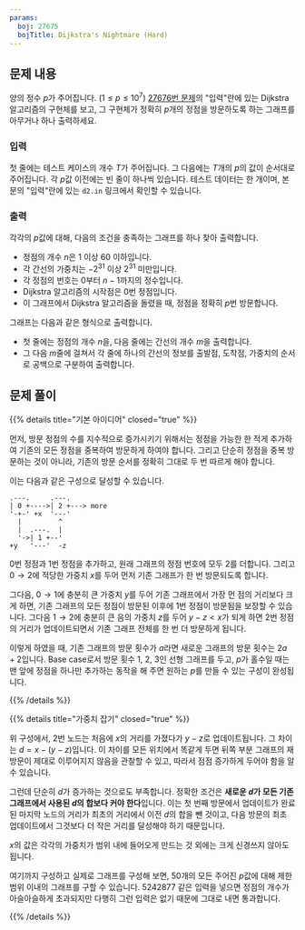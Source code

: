 ```yaml
---
params:
  boj: 27675
  bojTitle: Dijkstra's Nightmare (Hard)
---
```


## 문제 내용

양의 정수 $p$가 주어집니다. ($1 \le p \le 10^7$)
[27676번 문제](https://www.acmicpc.net/problem/27676)의 "입력"란에 있는 Dijkstra 알고리즘의 구현체를 보고, 그 구현체가 정확히 $p$개의 정점을 방문하도록 하는 그래프를 아무거나 하나 출력하세요.

### 입력

첫 줄에는 테스트 케이스의 개수 $T$가 주어집니다. 그 다음에는 $T$개의 $p$의 값이 순서대로 주어집니다. 각 $p$값 이전에는 빈 줄이 하나씩 있습니다.
테스트 데이터는 한 개이며, 본문의 "입력"란에 있는 `d2.in` 링크에서 확인할 수 있습니다.

### 출력

각각의 $p$값에 대해, 다음의 조건을 충족하는 그래프를 하나 찾아 출력합니다.

* 정점의 개수 $n$은 1 이상 60 이하입니다.
* 각 간선의 가중치는 $-2^{31}$ 이상 $2^{31}$ 미만입니다.
* 각 정점의 번호는 0부터 $n-1$까지의 정수입니다.
* Dijkstra 알고리즘의 시작점은 0번 정점입니다.
* 이 그래프에서 Dijkstra 알고리즘을 돌렸을 때, 정점을 정확히 $p$번 방문합니다.

그래프는 다음과 같은 형식으로 출력합니다.

* 첫 줄에는 정점의 개수 $n$을, 다음 줄에는 간선의 개수 $m$을 출력합니다.
* 그 다음 $m$줄에 걸쳐서 각 줄에 하나의 간선의 정보를 출발점, 도착점, 가중치의 순서로 공백으로 구분하여 출력합니다.

## 문제 풀이

{{% details title="기본 아이디어" closed="true" %}}

먼저, 방문 정점의 수를 지수적으로 증가시키기 위해서는 정점을 가능한 한 적게 추가하여 기존의 모든 정점을 중복하여 방문하게 하여야 합니다.
그리고 단순히 정점을 중복 방문하는 것이 아니라, 기존의 방문 순서를 정확히 그대로 두 번 따르게 해야 합니다.

이는 다음과 같은 구성으로 달성할 수 있습니다.

```goat {width="400px"}
.---.     .---.
| 0 +---->| 2 +---> more
'-+-' +x  '---'
  |         ^
  |  .---.  |
  '->| 1 +--'
+y   '---'  -z
```

0번 정점과 1번 정점을 추가하고, 원래 그래프의 정점 번호에 모두 2를 더합니다. 그리고 $0 \rightarrow 2$에 적당한 가중치 $x$를 두어 먼저 기존 그래프가 한 번 방문되도록 합니다.

그다음, $0 \rightarrow 1$에 충분히 큰 가중치 $y$를 두어 기존 그래프에서 가장 먼 점의 거리보다 크게 하면, 기존 그래프의 모든 정점이 방문된 이후에 1번 정점이 방문됨을 보장할 수 있습니다.
그다음 $1 \rightarrow 2$에 충분히 큰 음의 가중치 $z$를 두어 $y-z < x$가 되게 하면 2번 정점의 거리가 업데이트되면서 기존 그래프 전체를 한 번 더 방문하게 됩니다.

이렇게 하였을 때, 기존 그래프의 방문 횟수가 $a$라면 새로운 그래프의 방문 횟수는 $2a+2$입니다. Base case로서 방문 횟수 1, 2, 3인 선형 그래프를 두고,
$p$가 홀수일 때는 맨 앞에 정점을 하나만 추가하는 동작을 해 주면 원하는 $p$를 만들 수 있는 구성이 완성됩니다.

{{% /details %}}

{{% details title="가중치 잡기" closed="true" %}}

위 구성에서, 2번 노드는 처음에 $x$의 거리를 가졌다가 $y-z$로 업데이트됩니다. 그 차이는 $d = x-(y-z)$입니다.
이 차이를 모든 위치에서 똑같게 두면 뒤쪽 부분 그래프의 재방문이 제대로 이루어지지 않음을 관찰할 수 있고, 따라서 점점 증가하게 두어야 함을 알 수 있습니다.

그런데 단순히 $d$가 증가하는 것으로도 부족합니다. 정확한 조건은 **새로운 $d$가 모든 기존 그래프에서 사용된 $d$의 합보다 커야 한다**입니다.
이는 첫 번째 방문에서 업데이트가 완료된 마지막 노드의 거리가 최초의 거리에서 이전 $d$의 합을 뺀 것이고, 다음 방문의 최초 업데이트에서 그것보다 더 작은 거리를 달성해야 하기 때문입니다.

$x$의 값은 각각의 가중치가 범위 내에 들어오게 만드는 것 외에는 크게 신경쓰지 않아도 됩니다.

여기까지 구성하고 실제로 그래프를 구성해 보면, 50개의 모든 주어진 $p$값에 대해 제한 범위 이내의 그래프를 구할 수 있습니다.
$5242877$ 같은 입력을 넣으면 정점의 개수가 아슬아슬하게 초과되지만 다행히 그런 입력은 없기 때문에 그대로 내면 통과합니다.

{{% /details %}}
